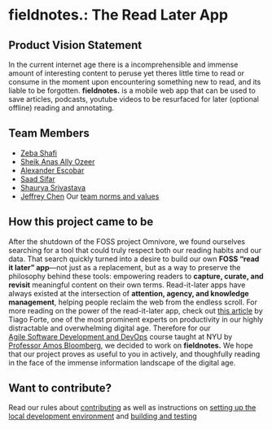 # fieldnotes.: The Read Later App
## Product Vision Statement
In the current internet age there is a incomprehensible and immense amount of interesting content to peruse yet theres little time to read or consume in the moment upon encountering something new to read, and its liable to be forgotten. **fieldnotes.** is a mobile web app that can be used to save articles, podcasts, youtube videos to be resurfaced for later (optional offline) reading and annotating.
## Team Members
- [Zeba Shafi](https://github.com/Zeba-Shafi)
- [Sheik Anas Ally Ozeer](https://github.com/anas-ozeer)
- [Alexander Escobar](https://github.com/EscoAl516)
- [Saad Sifar](https://github.com/one-loop)
- [Shaurya Srivastava](https://github.com/shauryasr04)
- [Jeffrey Chen](https://github.com/shauryasr04)
Our [team norms and values](CONTRIBUTING.md#team-norms)
## How this project came to be
After the shutdown of the FOSS project Omnivore, we found ourselves searching for a tool that could truly respect both our reading habits and our data. That search quickly turned into a desire to build our own **FOSS “read it later” app**—not just as a replacement, but as a way to preserve the philosophy behind these tools: empowering readers to **capture, curate, and revisit** meaningful content on their own terms. Read-it-later apps have always existed at the intersection of **attention, agency, and knowledge management**, helping people reclaim the web from the endless scroll. For more reading on the power of the read-it-later app, check out [this article](https://medium.com/praxis-blog/the-secret-power-of-read-it-later-apps-6c75cc37ef42) by Tiago Forte, one of the most prominent experts on productivity in our highly distractable and overwhelming digital age.
Therefore for our  
[Agile Software Development and DevOps](https://knowledge.kitchen/content/courses/agile-development-and-devops/syllabus/) course taught at NYU by [Professor Amos Bloomberg](https://knowledge.kitchen/me/cv/), we decided to work on **fieldnotes.** We hope that our project proves as useful to you in actively, and thoughfully reading in the face of the immense information landscape of the digital age.
## Want to contribute?
 Read our rules about [contributing](CONTRIBUTING.md#contributing-rules) as well as instructions on [setting up the local development environment](CONTRIBUTING.md#instructions-for-setting-up-the-local-environment) and [building and testing](CONTRIBUTING.md#build-and-test-instructions)

